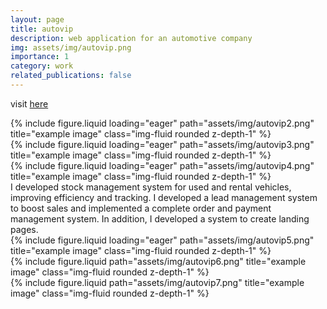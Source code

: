 ```yaml
---
layout: page
title: autovip
description: web application for an automotive company
img: assets/img/autovip.png
importance: 1
category: work
related_publications: false
---
```

visit <a href="https://autovip.net">here</a>

<div class="row">
    <div class="col-sm mt-3 mt-md-0">
        {% include figure.liquid loading="eager" path="assets/img/autovip2.png" title="example image" class="img-fluid rounded z-depth-1" %}
    </div>
    <div class="col-sm mt-3 mt-md-0">
        {% include figure.liquid loading="eager" path="assets/img/autovip3.png" title="example image" class="img-fluid rounded z-depth-1" %}
    </div>
    <div class="col-sm mt-3 mt-md-0">
        {% include figure.liquid loading="eager" path="assets/img/autovip4.png" title="example image" class="img-fluid rounded z-depth-1" %}
    </div>
</div>
<div class="caption">
    I developed stock management system for used and rental vehicles, improving efficiency and tracking. I developed a lead management system to boost sales and implemented a complete order and payment management system. In addition, I developed a system to create landing pages.
</div>
<div class="row">
    <div class="col-sm mt-3 mt-md-0">
        {% include figure.liquid loading="eager" path="assets/img/autovip5.png" title="example image" class="img-fluid rounded z-depth-1" %}
    </div>
</div>
<div class="caption">
</div>

<div class="row justify-content-sm-center">
    <div class="col-sm-6 mt-3 mt-md-0">
        {% include figure.liquid path="assets/img/autovip6.png" title="example image" class="img-fluid rounded z-depth-1" %}
    </div>
    <div class="col-sm-6 mt-3 mt-md-0">
        {% include figure.liquid path="assets/img/autovip7.png" title="example image" class="img-fluid rounded z-depth-1" %}
    </div>
</div>
<div class="caption">   
</div>
